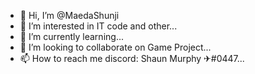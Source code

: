 - 👋 Hi, I’m @MaedaShunji
- 👀 I’m interested in IT code and other...
- 🌱 I’m currently learning...
- 💞️ I’m looking to collaborate on Game Project...
- 📫 How to reach me discord: Shaun Murphy ✈#0447...

<!---
MaedaShunji/MaedaShunji is a ✨ special ✨ repository because its `README.md` (this file) appears on your GitHub profile.
You can click the Preview link to take a look at your changes.
--->
